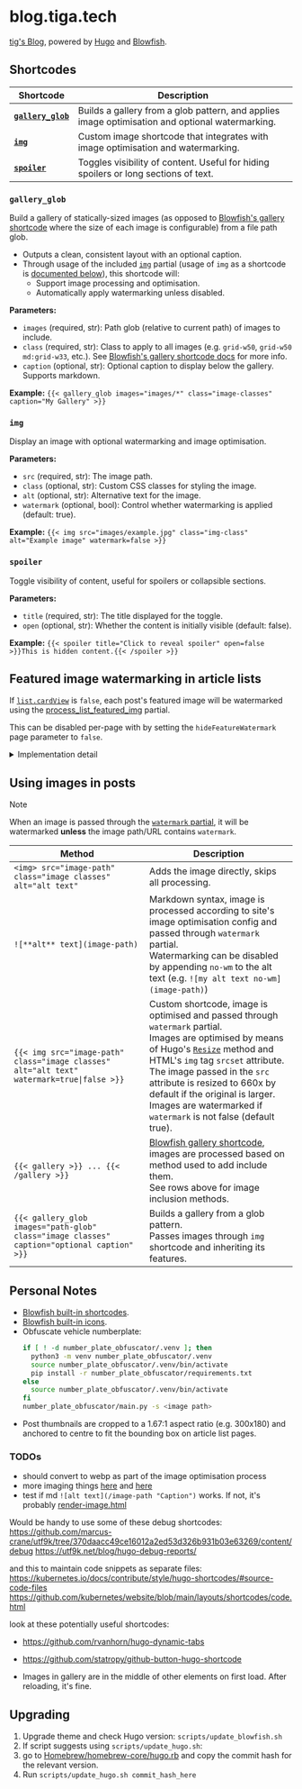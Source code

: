 # blog.tiga.tech

[tig's Blog](https://blog.tiga.tech), powered by [Hugo](https://gohugo.io/) and [Blowfish](https://github.com/nunocoracao/blowfish).

## Shortcodes

| Shortcode                           | Description                                                                                     |
| ----------------------------------- | ----------------------------------------------------------------------------------------------- |
| [**`gallery_glob`**](#gallery_glob) | Builds a gallery from a glob pattern, and applies image optimisation and optional watermarking. |
| [**`img`**](#img)                   | Custom image shortcode that integrates with image optimisation and watermarking.                |
| [**`spoiler`**](#spoiler)           | Toggles visibility of content. Useful for hiding spoilers or long sections of text.             |

### `gallery_glob`

Build a gallery of statically-sized images (as opposed to [Blowfish's gallery shortcode](https://blowfish.page/docs/shortcodes/#gallery) where the size of each image is configurable) from a file path glob.

* Outputs a clean, consistent layout with an optional caption.
* Through usage of the included [`img`](layouts/partials/img.html) partial (usage of `img` as a shortcode is [documented below](#img)), this shortcode will:
  * Support image processing and optimisation.
  * Automatically apply watermarking unless disabled.

**Parameters:**
* `images` (required, str): Path glob (relative to current path) of images to include.
* `class` (required, str): Class to apply to all images (e.g. `grid-w50`, `grid-w50 md:grid-w33`, etc.). See [Blowfish's gallery shortcode docs](https://blowfish.page/docs/shortcodes/#gallery) for more info.
* `caption` (optional, str): Optional caption to display below the gallery. Supports markdown.

**Example:** `{{< gallery_glob images="images/*" class="image-classes" caption="My Gallery" >}}`

### `img`

Display an image with optional watermarking and image optimisation.

**Parameters:**
* `src` (required, str): The image path.
* `class` (optional, str): Custom CSS classes for styling the image.
* `alt` (optional, str): Alternative text for the image.
* `watermark` (optional, bool): Control whether watermarking is applied (default: true).

**Example:** `{{< img src="images/example.jpg" class="img-class" alt="Example image" watermark=false >}}`

### `spoiler`

Toggle visibility of content, useful for spoilers or collapsible sections.

**Parameters:**
* `title` (required, str): The title displayed for the toggle.
* `open` (optional, str): Whether the content is initially visible (default: false).

**Example:** `{{< spoiler title="Click to reveal spoiler" open=false >}}This is hidden content.{{< /spoiler >}}`


## Featured image watermarking in article lists

If [`list.cardView`](https://blowfish.page/docs/configuration/#list) is `false`, each post's featured image will be watermarked using the [process_list_featured_img](layouts/partials/process_list_featured_img.html) partial.

This can be disabled per-page with by setting the `hideFeatureWatermark` page parameter to `false`.

<details>
  <summary>Implementation detail</summary>

  This works by overriding Blowfish's [`layouts/partials/article-link/simple.html`](https://github.com/nunocoracao/blowfish/blob/main/layouts/partials/article-link/simple.html) and moving all featured image processing to my [`process_list_featured_img`](layouts/partials/process_list_featured_img.html) partial, which handles watermarking and conditional image optimisation.
</details>

## Using images in posts

> [!NOTE]
> When an image is passed through the [`watermark` partial](layouts/partials/watermark.html), it will be watermarked **unless** the image path/URL contains `watermark`.

| Method                                                                                     | Description                                    |
| ------------------------------------------------------------------------------------------ | ---------------------------------------------- |
| `<img> src="image-path" class="image classes" alt="alt text"`                              | Adds the image directly, skips all processing. |
| `![**alt** text](image-path)`                                                              | Markdown syntax, image is processed according to site's image optimisation config and passed through `watermark` partial.<br>Watermarking can be disabled by appending `no-wm` to the alt text (e.g. `![my alt text no-wm](image-path)`) |
| `{{< img src="image-path" class="image classes" alt="alt text" watermark=true\|false >}}`  | Custom shortcode, image is optimised and passed through `watermark` partial.<br>Images are optimised by means of Hugo's [`Resize`](https://gohugo.io/methods/resource/resize/) method and HTML's `img` tag `srcset` attribute. The image passed in the `src` attribute is resized to 660x by default if the original is larger.<br>Images are watermarked if `watermark` is not false (default true). |
| `{{< gallery >}} ... {{< /gallery >}}`                                                     | [Blowfish gallery shortcode](https://blowfish.page/docs/shortcodes/#gallery), images are processed based on method used to add include them.<br>See rows above for image inclusion methods. |
| `{{< gallery_glob images="path-glob" class="image classes" caption="optional caption" >}}` | Builds a gallery from a glob pattern.<br>Passes images through `img` shortcode and inheriting its features. |

## Personal Notes

* [Blowfish built-in shortcodes](https://blowfish.page/docs/shortcodes/).
* [Blowfish built-in icons](https://blowfish.page/samples/icons/).
* Obfuscate vehicle numberplate:
  ```sh
  if [ ! -d number_plate_obfuscator/.venv ]; then
    python3 -m venv number_plate_obfuscator/.venv
    source number_plate_obfuscator/.venv/bin/activate
    pip install -r number_plate_obfuscator/requirements.txt
  else
    source number_plate_obfuscator/.venv/bin/activate
  fi
  number_plate_obfuscator/main.py -s <image path>
  ```
* Post thumbnails are cropped to a 1.67:1 aspect ratio (e.g. 300x180) and anchored to centre to fit the bounding box on article list pages.

### TODOs

* should convert to webp as part of the image optimisation process
* more imaging things [here](https://gohugo.io/content-management/image-processing/#resampling-filter) and [here](https://gohugo.io/content-management/image-processing/#processing-options)
* test if md `![alt text](/image-path "Caption")` works. If not, it's probably [render-image.html](layouts/_default/_markup/render-image.html)

Would be handy to use some of these debug shortcodes:
https://github.com/marcus-crane/utf9k/tree/370daacc49ce16012a2ed53d326b931b03e63269/content/debug
https://utf9k.net/blog/hugo-debug-reports/

and this to maintain code snippets as separate files:
https://kubernetes.io/docs/contribute/style/hugo-shortcodes/#source-code-files
https://github.com/kubernetes/website/blob/main/layouts/shortcodes/code.html

look at these potentially useful shortcodes:
* <https://github.com/rvanhorn/hugo-dynamic-tabs>
* <https://github.com/statropy/github-button-hugo-shortcode>

* Images in gallery are in the middle of other elements on first load. After reloading, it's fine.

## Upgrading

1. Upgrade theme and check Hugo version: `scripts/update_blowfish.sh`
2. If script suggests using `scripts/update_hugo.sh`:
  1. go to [Homebrew/homebrew-core/hugo.rb](https://github.com/Homebrew/homebrew-core/commits/master/Formula/h/hugo.rb) and copy the commit hash for the relevant version.
  2. Run `scripts/update_hugo.sh commit_hash_here`
